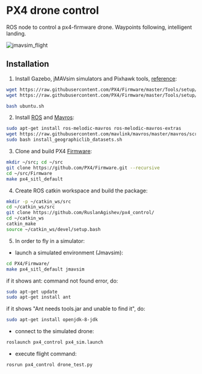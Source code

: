 # PX4 drone control
ROS node to control a px4-firmware drone. Waypoints following, intelligent landing.

![jmavsim_flight](https://github.com/RuslanAgishev/px4_control/blob/master/sim_flight.png)

## Installation
1. Install Gazebo, jMAVsim simulators and Pixhawk tools, [reference](https://dev.px4.io/master/en/setup/dev_env_linux_ubuntu.html):
```bash
wget https://raw.githubusercontent.com/PX4/Firmware/master/Tools/setup/ubuntu.sh
wget https://raw.githubusercontent.com/PX4/Firmware/master/Tools/setup/requirements.txt

bash ubuntu.sh
```
2. Install [ROS](http://wiki.ros.org/ROS/Installation) and [Mavros](https://dev.px4.io/v1.9.0/en/ros/mavros_installation.html):
```bash
sudo apt-get install ros-melodic-mavros ros-melodic-mavros-extras
wget https://raw.githubusercontent.com/mavlink/mavros/master/mavros/scripts/install_geographiclib_datasets.sh
sudo bash install_geographiclib_datasets.sh
```
3. Clone and build PX4 [Firmware](https://dev.px4.io/v1.9.0/en/setup/building_px4.html):
```bash
mkdir ~/src; cd ~/src
git clone https://github.com/PX4/Firmware.git --recursive
cd ~/src/Firmware
make px4_sitl_default
```
4. Create ROS catkin workspace and build the package:
```bash
mkdir -p ~/catkin_ws/src
cd ~/catkin_ws/src
git clone https://github.com/RuslanAgishev/px4_control/
cd ~/catkin_ws
catkin_make
source ~/catkin_ws/devel/setup.bash
```

5. In order to fly in a simulator:

- launch a simulated environment (Jmavsim):
```bash
cd PX4/Firmware/
make px4_sitl_default jmavsim
```
if it shows ant: command not found error, do:
```bash
sudo apt-get update
sudo apt-get install ant
```

if it shows "Ant needs tools.jar and unable to find it", do:
```bash
sudo apt-get install openjdk-8-jdk
```

- connect to the simulated drone:
```bash
roslaunch px4_control px4_sim.launch
```

- execute flight command:
```bash
rosrun px4_control drone_test.py
```
